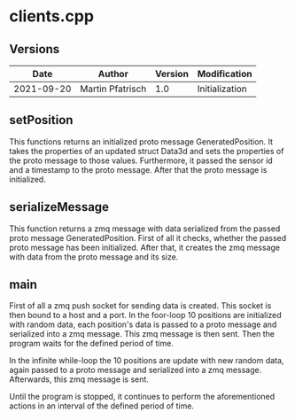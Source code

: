# clients.cpp

## Versions

| Date       | Author           | Version | Modification   |
| ---------- | ---------------- | ------- | -------------- |
| 2021-09-20 | Martin Pfatrisch | 1.0     | Initialization |

## setPosition

This functions returns an initialized proto message GeneratedPosition. It takes the properties of an updated struct Data3d and sets the properties of the proto message to those values. Furthermore, it passed the sensor id and a timestamp to the proto message. After that the proto message is initialized.

## serializeMessage

This function returns a zmq message with data serialized from the passed proto message GeneratedPosition. First of all it checks, whether the passed proto message has been initialized. After that, it creates the zmq message with data from the proto message and its size.

## main

First of all a zmq push socket for sending data is created. This socket is then bound to a host and a port. In the foor-loop 10 positions are initialized with random data, each position's data is passed to a proto message and serialized into a zmq message. This zmq message is then sent. Then the program waits for the defined period of time.

In the infinite while-loop the 10 positions are update with new random data, again passed to a proto message and serialized into a zmq message. Afterwards, this zmq message is sent.

Until the program is stopped, it continues to perform the aforementioned actions in an interval of the defined period of time.
